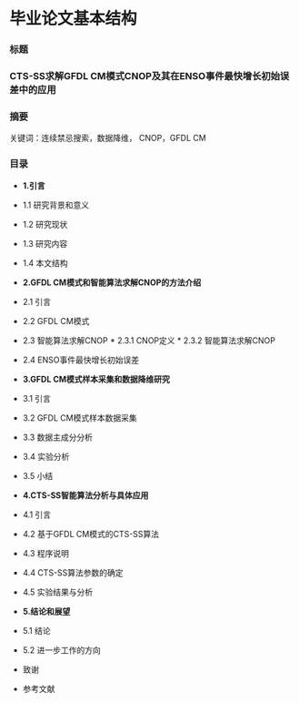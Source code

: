 # 毕业论文基本结构

### 标题

### CTS-SS求解GFDL CM模式CNOP及其在ENSO事件最快增长初始误差中的应用

### 摘要

关键词：连续禁忌搜索，数据降维， CNOP，GFDL CM  

### 目录

* **1.引言**

 * 1.1 研究背景和意义
 * 1.2 研究现状
 * 1.3 研究内容
 * 1.4 本文结构
 
* **2.GFDL CM模式和智能算法求解CNOP的方法介绍**

 * 2.1 引言
 * 2.2 GFDL CM模式
 * 2.3 智能算法求解CNOP
 		* 2.3.1 CNOP定义
 		* 2.3.2 智能算法求解CNOP
 * 2.4 ENSO事件最快增长初始误差

* **3.GFDL CM模式样本采集和数据降维研究**

 * 3.1 引言
 * 3.2 GFDL CM模式样本数据采集
 * 3.3 数据主成分分析
 * 3.4 实验分析
 * 3.5 小结

* **4.CTS-SS智能算法分析与具体应用** 	

 * 4.1 引言
 * 4.2 基于GFDL CM模式的CTS-SS算法
 * 4.3 程序说明
 * 4.4 CTS-SS算法参数的确定
 * 4.5 实验结果与分析

* **5.结论和展望**

 * 5.1 结论 
 * 5.2 进一步工作的方向

* 致谢

* 参考文献